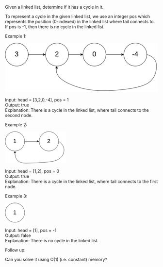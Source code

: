 Given a linked list, determine if it has a cycle in it.

To represent a cycle in the given linked list, we use an integer pos which represents the position (0-indexed) in the linked list where tail connects to. If pos is -1, then there is no cycle in the linked list.

 

Example 1:

![example 1](example1.png)

Input: head = [3,2,0,-4], pos = 1  
Output: true  
Explanation: There is a cycle in the linked list, where tail connects to the second node.


Example 2:

![example 2](example2.png)

Input: head = [1,2], pos = 0  
Output: true  
Explanation: There is a cycle in the linked list, where tail connects to the first node.


Example 3:

![example 3](example3.png)

Input: head = [1], pos = -1  
Output: false  
Explanation: There is no cycle in the linked list.


Follow up:

Can you solve it using O(1) (i.e. constant) memory?
